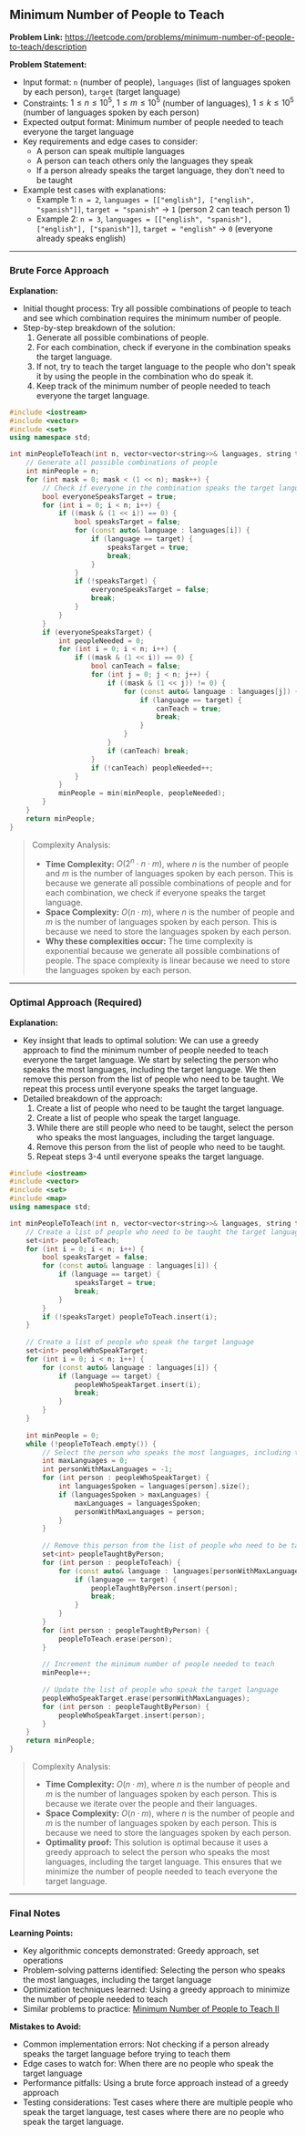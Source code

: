 ## Minimum Number of People to Teach

**Problem Link:** https://leetcode.com/problems/minimum-number-of-people-to-teach/description

**Problem Statement:**
- Input format: `n` (number of people), `languages` (list of languages spoken by each person), `target` (target language)
- Constraints: $1 \leq n \leq 10^5$, $1 \leq m \leq 10^5$ (number of languages), $1 \leq k \leq 10^5$ (number of languages spoken by each person)
- Expected output format: Minimum number of people needed to teach everyone the target language
- Key requirements and edge cases to consider: 
  - A person can speak multiple languages
  - A person can teach others only the languages they speak
  - If a person already speaks the target language, they don't need to be taught
- Example test cases with explanations:
  - Example 1: `n = 2`, `languages = [["english"], ["english", "spanish"]]`, `target = "spanish"` -> `1` (person 2 can teach person 1)
  - Example 2: `n = 3`, `languages = [["english", "spanish"], ["english"], ["spanish"]]`, `target = "english"` -> `0` (everyone already speaks english)

---

### Brute Force Approach

**Explanation:**
- Initial thought process: Try all possible combinations of people to teach and see which combination requires the minimum number of people.
- Step-by-step breakdown of the solution:
  1. Generate all possible combinations of people.
  2. For each combination, check if everyone in the combination speaks the target language.
  3. If not, try to teach the target language to the people who don't speak it by using the people in the combination who do speak it.
  4. Keep track of the minimum number of people needed to teach everyone the target language.

```cpp
#include <iostream>
#include <vector>
#include <set>
using namespace std;

int minPeopleToTeach(int n, vector<vector<string>>& languages, string target) {
    // Generate all possible combinations of people
    int minPeople = n;
    for (int mask = 0; mask < (1 << n); mask++) {
        // Check if everyone in the combination speaks the target language
        bool everyoneSpeaksTarget = true;
        for (int i = 0; i < n; i++) {
            if ((mask & (1 << i)) == 0) {
                bool speaksTarget = false;
                for (const auto& language : languages[i]) {
                    if (language == target) {
                        speaksTarget = true;
                        break;
                    }
                }
                if (!speaksTarget) {
                    everyoneSpeaksTarget = false;
                    break;
                }
            }
        }
        if (everyoneSpeaksTarget) {
            int peopleNeeded = 0;
            for (int i = 0; i < n; i++) {
                if ((mask & (1 << i)) == 0) {
                    bool canTeach = false;
                    for (int j = 0; j < n; j++) {
                        if ((mask & (1 << j)) != 0) {
                            for (const auto& language : languages[j]) {
                                if (language == target) {
                                    canTeach = true;
                                    break;
                                }
                            }
                        }
                        if (canTeach) break;
                    }
                    if (!canTeach) peopleNeeded++;
                }
            }
            minPeople = min(minPeople, peopleNeeded);
        }
    }
    return minPeople;
}
```

> Complexity Analysis:
> - **Time Complexity:** $O(2^n \cdot n \cdot m)$, where $n$ is the number of people and $m$ is the number of languages spoken by each person. This is because we generate all possible combinations of people and for each combination, we check if everyone speaks the target language.
> - **Space Complexity:** $O(n \cdot m)$, where $n$ is the number of people and $m$ is the number of languages spoken by each person. This is because we need to store the languages spoken by each person.
> - **Why these complexities occur:** The time complexity is exponential because we generate all possible combinations of people. The space complexity is linear because we need to store the languages spoken by each person.

---

### Optimal Approach (Required)

**Explanation:**
- Key insight that leads to optimal solution: We can use a greedy approach to find the minimum number of people needed to teach everyone the target language. We start by selecting the person who speaks the most languages, including the target language. We then remove this person from the list of people who need to be taught. We repeat this process until everyone speaks the target language.
- Detailed breakdown of the approach:
  1. Create a list of people who need to be taught the target language.
  2. Create a list of people who speak the target language.
  3. While there are still people who need to be taught, select the person who speaks the most languages, including the target language.
  4. Remove this person from the list of people who need to be taught.
  5. Repeat steps 3-4 until everyone speaks the target language.

```cpp
#include <iostream>
#include <vector>
#include <set>
#include <map>
using namespace std;

int minPeopleToTeach(int n, vector<vector<string>>& languages, string target) {
    // Create a list of people who need to be taught the target language
    set<int> peopleToTeach;
    for (int i = 0; i < n; i++) {
        bool speaksTarget = false;
        for (const auto& language : languages[i]) {
            if (language == target) {
                speaksTarget = true;
                break;
            }
        }
        if (!speaksTarget) peopleToTeach.insert(i);
    }
    
    // Create a list of people who speak the target language
    set<int> peopleWhoSpeakTarget;
    for (int i = 0; i < n; i++) {
        for (const auto& language : languages[i]) {
            if (language == target) {
                peopleWhoSpeakTarget.insert(i);
                break;
            }
        }
    }
    
    int minPeople = 0;
    while (!peopleToTeach.empty()) {
        // Select the person who speaks the most languages, including the target language
        int maxLanguages = 0;
        int personWithMaxLanguages = -1;
        for (int person : peopleWhoSpeakTarget) {
            int languagesSpoken = languages[person].size();
            if (languagesSpoken > maxLanguages) {
                maxLanguages = languagesSpoken;
                personWithMaxLanguages = person;
            }
        }
        
        // Remove this person from the list of people who need to be taught
        set<int> peopleTaughtByPerson;
        for (int person : peopleToTeach) {
            for (const auto& language : languages[personWithMaxLanguages]) {
                if (language == target) {
                    peopleTaughtByPerson.insert(person);
                    break;
                }
            }
        }
        for (int person : peopleTaughtByPerson) {
            peopleToTeach.erase(person);
        }
        
        // Increment the minimum number of people needed to teach
        minPeople++;
        
        // Update the list of people who speak the target language
        peopleWhoSpeakTarget.erase(personWithMaxLanguages);
        for (int person : peopleTaughtByPerson) {
            peopleWhoSpeakTarget.insert(person);
        }
    }
    return minPeople;
}
```

> Complexity Analysis:
> - **Time Complexity:** $O(n \cdot m)$, where $n$ is the number of people and $m$ is the number of languages spoken by each person. This is because we iterate over the people and their languages.
> - **Space Complexity:** $O(n \cdot m)$, where $n$ is the number of people and $m$ is the number of languages spoken by each person. This is because we need to store the languages spoken by each person.
> - **Optimality proof:** This solution is optimal because it uses a greedy approach to select the person who speaks the most languages, including the target language. This ensures that we minimize the number of people needed to teach everyone the target language.

---

### Final Notes

**Learning Points:**
- Key algorithmic concepts demonstrated: Greedy approach, set operations
- Problem-solving patterns identified: Selecting the person who speaks the most languages, including the target language
- Optimization techniques learned: Using a greedy approach to minimize the number of people needed to teach
- Similar problems to practice: [Minimum Number of People to Teach II](https://leetcode.com/problems/minimum-number-of-people-to-teach-ii/description)

**Mistakes to Avoid:**
- Common implementation errors: Not checking if a person already speaks the target language before trying to teach them
- Edge cases to watch for: When there are no people who speak the target language
- Performance pitfalls: Using a brute force approach instead of a greedy approach
- Testing considerations: Test cases where there are multiple people who speak the target language, test cases where there are no people who speak the target language.